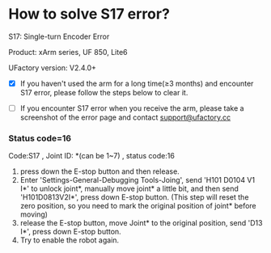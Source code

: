 # How to solve S17 error?


S17: Single-turn Encoder Error

Product: xArm series, UF 850, Lite6

UFactory version: V2.4.0+



* [x] If you haven't used the arm for a long time(≥3 months) and encounter S17 error, please follow the steps below to clear it.
* [ ] If you encounter S17 error when you receive the arm,  please take a screenshot of the error page and contact [support@ufactory.cc](mailto:support@ufactory.cc)



### **Status code=16**

Code:S17  , Joint ID: \*(can be 1\~7)   , status code:16

1. press down the E-stop button and then release.
2. Enter 'Settings-General-Debugging Tools-Joing', send 'H101 D0104 V1 I\*' to unlock joint\*, manually move joint\* a little bit, and then send 'H101D0813V2I\*', press down E-stop button. (This step will reset the zero position, so you need to mark the original position of joint\* before moving)
3. release the E-stop button, move Joint\* to the original position, send 'D13 I\*', press down E-stop button.
4. Try to enable the robot again.
